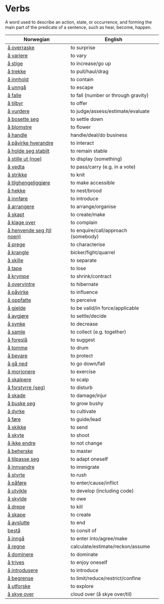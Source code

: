 # Verbs

A word used to describe an action, state, or occurrence, and forming the main part of the predicate of a sentence, such as hear, become, happen.

| Norwegian | English |
| --- | --- |
| [å overraske](https://www.ordnett.no/search?language=no&phrase=å%20overraske) | to surprise |
| [å variere](https://www.ordnett.no/search?language=no&phrase=å%20variere) | to vary |
| [å stige](https://www.ordnett.no/search?language=no&phrase=å%20stige) | to increase/go up |
| [å trekke](https://www.ordnett.no/search?language=no&phrase=å%20trekke) | to pull/haul/drag |
| [å innhold](https://www.ordnett.no/search?language=no&phrase=å%20innhold) | to contain |
| [å unngå](https://www.ordnett.no/search?language=no&phrase=å%20unngå) | to escape |
| [å falle](https://www.ordnett.no/search?language=no&phrase=å%20falle) | to fall (number or through gravity) |
| [å tilbyr](https://www.ordnett.no/search?language=no&phrase=å%20tilbyr) | to offer |
| [å vurdere](https://www.ordnett.no/search?language=no&phrase=å%20vurdere) | to judge/assess/estimate/evaluate |
| [å bosette seg](https://www.ordnett.no/search?language=no&phrase=å%20bosette%20seg) | to settle down |
| [å blomstre](https://www.ordnett.no/search?language=no&phrase=å%20blomstre) | to flower |
| [å handle](https://www.ordnett.no/search?language=no&phrase=å%20handle) | handle/deal/do business |
| [å påvirke hverandre](https://www.ordnett.no/search?language=no&phrase=å%20påvirke%20hverandre) | to interact |
| [å holde seg stabilt](https://www.ordnett.no/search?language=no&phrase=å%20holde%20seg%20stabilt) | to remain stable |
| [å stille ut (noe)](https://www.ordnett.no/search?language=no&phrase=å%20stille%20ut%20(noe)) | to display (something) |
| [å vedta](https://www.ordnett.no/search?language=no&phrase=å%20vedta) | to pass/carry (e.g. in a vote) |
| [å strikke](https://www.ordnett.no/search?language=no&phrase=å%20strikke) | to knit |
| [å tilghengeliggjøre](https://www.ordnett.no/search?language=no&phrase=å%20tilghengeliggjøre) | to make accessible |
| [å hekke](https://www.ordnett.no/search?language=no&phrase=å%20hekke) | to nest/brood |
| [å innføre](https://www.ordnett.no/search?language=no&phrase=å%20innføre) | to introduce |
| [å arrangere](https://www.ordnett.no/search?language=no&phrase=å%20arrangere) | to arrange/organise |
| [å skapt](https://www.ordnett.no/search?language=no&phrase=å%20skapt) | to create/make |
| [å klage over](https://www.ordnett.no/search?language=no&phrase=å%20klage%20over) | to complain |
| [å henvende seg (til noen)](https://www.ordnett.no/search?language=no&phrase=å%20henvende%20seg%20(til%20noen)) | to enquire/call/approach (somebody) |
| [å prege](https://www.ordnett.no/search?language=no&phrase=å%20prege) | to characterise |
| [å krangle](https://www.ordnett.no/search?language=no&phrase=å%20krangle) | bicker/fight/quarrel |
| [å skille](https://www.ordnett.no/search?language=no&phrase=å%20skille) | to separate |
| [å tape](https://www.ordnett.no/search?language=no&phrase=å%20tape) | to lose |
| [å krympe](https://www.ordnett.no/search?language=no&phrase=å%20krympe) | to shrink/contract |
| [å overvintre](https://www.ordnett.no/search?language=no&phrase=å%20overvintre) | to hibernate |
| [å påvirke](https://www.ordnett.no/search?language=no&phrase=å%20påvirke) | to influence |
| [å oppfatte](https://www.ordnett.no/search?language=no&phrase=å%20oppfatte) | to perceive |
| [å gjelde](https://www.ordnett.no/search?language=no&phrase=å%20gjelde) | to be valid/in force/applicable |
| [å avgjøre](https://www.ordnett.no/search?language=no&phrase=å%20avgjøre) | to settle/decide |
| [å synke](https://www.ordnett.no/search?language=no&phrase=å%20synke) | to decrease |
| [å samle](https://www.ordnett.no/search?language=no&phrase=å%20samle) | to collect (e.g. together) |
| [å foreslå](https://www.ordnett.no/search?language=no&phrase=å%20foreslå) | to suggest |
| [å tomme](https://www.ordnett.no/search?language=no&phrase=å%20tomme) | to drum |
| [å bevare](https://www.ordnett.no/search?language=no&phrase=å%20bevare) | to protect |
| [å gå ned](https://www.ordnett.no/search?language=no&phrase=å%20gå%20ned) | to go down/fall |
| [å morjonere](https://www.ordnett.no/search?language=no&phrase=å%20morjonere) | to exercise |
| [å skalpere](https://www.ordnett.no/search?language=no&phrase=å%20skalpere) | to scalp |
| [å forstyrre (seg)](https://www.ordnett.no/search?language=no&phrase=å%20forstyrre%20(seg)) | to disturb |
| [å skade](https://www.ordnett.no/search?language=no&phrase=å%20skade) | to damage/injur |
| [å buske seg](https://www.ordnett.no/search?language=no&phrase=å%20buske%20seg) | to grow bushy |
| [å dyrke](https://www.ordnett.no/search?language=no&phrase=å%20dyrke) | to cultivate |
| [å føre](https://www.ordnett.no/search?language=no&phrase=å%20føre) | to guide/lead |
| [å skikke](https://www.ordnett.no/search?language=no&phrase=å%20skikke) | to send |
| [å skyte](https://www.ordnett.no/search?language=no&phrase=å%20skyte) | to shoot |
| [å ikke endre](https://www.ordnett.no/search?language=no&phrase=å%20ikke%20endre) | to not change |
| [å beherske](https://www.ordnett.no/search?language=no&phrase=å%20beherske) | to master |
| [å tilpasse seg](https://www.ordnett.no/search?language=no&phrase=å%20tilpasse%20seg) | to adapt oneself |
| [å innvandre](https://www.ordnett.no/search?language=no&phrase=å%20innvandre) | to immigrate |
| [å styrte](https://www.ordnett.no/search?language=no&phrase=å%20styrte) | to rush |
| [å påføre](https://www.ordnett.no/search?language=no&phrase=å%20påføre) | to enter/cause/inflict |
| [å utvikle](https://www.ordnett.no/search?language=no&phrase=å%20utvikle) | to develop (including code) |
| [å skylde](https://www.ordnett.no/search?language=no&phrase=å%20skylde) | to owe |
| [å drepe](https://www.ordnett.no/search?language=no&phrase=å%20drepe) | to kill |
| [å skape](https://www.ordnett.no/search?language=no&phrase=å%20skape) | to create |
| [å avslutte](https://www.ordnett.no/search?language=no&phrase=å%20avslutte) | to end |
| [bestå](https://www.ordnett.no/search?language=no&phrase=bestå) | to consit of |
| [å inngå](https://www.ordnett.no/search?language=no&phrase=å%20inngå) | to enter into/agree/make |
| [å regne](https://www.ordnett.no/search?language=no&phrase=å%20regne) | calculate/estimate/reckon/assume |
| [å dominere](https://www.ordnett.no/search?language=no&phrase=å%20dominere) | to dominate |
| [å trives](https://www.ordnett.no/search?language=no&phrase=å%20trives) | to enjoy oneself |
| [å introdusere](https://www.ordnett.no/search?language=no&phrase=å%20introdusere) | to introduce |
| [å begrense](https://www.ordnett.no/search?language=no&phrase=å%20begrense) | to limit/reduce/restrict/confine |
| [å utforske](https://www.ordnett.no/search?language=no&phrase=å%20utforske) | to explore |
| [å skye over](https://www.ordnett.no/search?language=no&phrase=å%20skye%20over) | cloud over (å skye over/til) |

